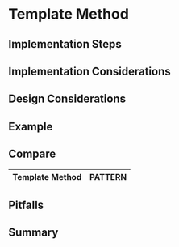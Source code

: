 # Template Method



## Implementation Steps


## Implementation Considerations

    
## Design Considerations


## Example

## Compare
Template Method | PATTERN
:---:|:---:   

## Pitfalls


## Summary
